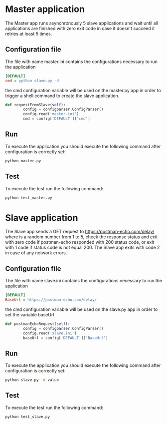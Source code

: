 # Master application
The Master app runs asynchronously 5 slave applications and wait until all applications are finished with zero exit code in case it doesn't succeed it retries at least 5 times.

## Configuration file
The file with name master.ini contains the configurations necessary to run the application

```ini
[DEFAULT]
cmd = python slave.py -d 
```

the cmd configuration variable will be used on the master.py app in order to trigger a shell command to create the slave application.

```py
def requestFromSlave(self):
        config = configparser.ConfigParser()
        config.read('master.ini')
        cmd = config['DEFAULT']['cmd']
````

## Run
To execute the application you should execute the following command after configuration is correctly set:

```bash
python master.py
```

## Test

To execute the test run the following command:
```bash
python test_master.py
```


# Slave application
The Slave app sends a GET request to https://postman-echo.com/delay/<seconds> where <seconds> is a random number from 1 to 5, check the response status and exit with zero code if postman-echo responded with 200 status code, or exit with 1 code if status code is not equal 200. The Slave app exits with code 2 in case of any network errors.


## Configuration file
The file with name slave.ini contains the configurations necessary to run the application

```ini
[DEFAULT]
BaseUrl = https://postman-echo.com/delay/
```

the cmd configuration variable will be used on the slave.py app in order to set the variable baseUrl

```py
def postmanEchoRequest(self):
        config = configparser.ConfigParser()
        config.read('slave.ini')
        baseUrl = config['DEFAULT']['BaseUrl']
```

## Run
To execute the application you should execute the following command after configuration is correctly set:

```bash
python slave.py -d value
```

## Test

To execute the test run the following command:
```bash
python test_slave.py
```
